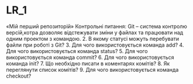 # LR_1 
«Мій перший репозиторій»
Контрольні питання:
Git – система контролю версій,котра дозволяє відстежувати зміни у файлах та працювати над одним проектом з командою.
2. В якому статусі можуть перебувати файли при роботі з Git?
3. Для чого використовується команда add?
4. Для чого використовується команда status?
5. Для чого використовується команда commit?
6. Для чого використовується команда init?
7. Що необхідно писати в коментарях комітів?
8. Як переглянути список комітів?
9. Для чого використовується команда checkout?
